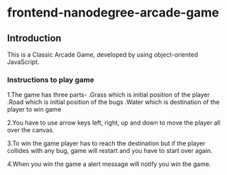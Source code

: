 # frontend-nanodegree-arcade-game

## Introduction
 This is a Classic Arcade Game, developed by using object-oriented JavaScript.

### Instructions to play game
1.The game has three parts-
     .Grass which is initial position of the player
     .Road which is initial position of the bugs
     .Water which is destination of the player to win game

2.You have to use arrow keys left, right, up and down to move the player all over the canvas.

3.To win the game player has to reach the destination but if the player collides with any bug, game will restart and you have to start over again.

4.When you win the game a alert message will notify you win the game.
